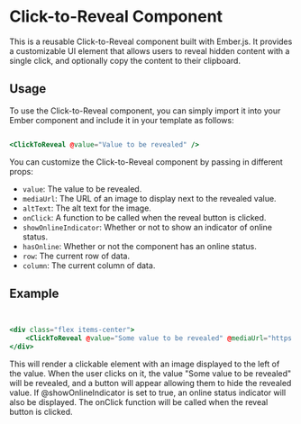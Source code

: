 # Click-to-Reveal Component

This is a reusable Click-to-Reveal component built with Ember.js. It provides a customizable UI element that allows users to reveal hidden content with a single click, and optionally copy the content to their clipboard.

## Usage

To use the Click-to-Reveal component, you can simply import it into your Ember component and include it in your template as follows:

```hbs

<ClickToReveal @value="Value to be revealed" />

```

You can customize the Click-to-Reveal component by passing in different props:

- `value`: The value to be revealed.
- `mediaUrl`: The URL of an image to display next to the revealed value.
- `altText`: The alt text for the image.
- `onClick`: A function to be called when the reveal button is clicked.
- `showOnlineIndicator`: Whether or not to show an indicator of online status.
- `hasOnline`: Whether or not the component has an online status.
- `row`: The current row of data.
- `column`: The current column of data.

## Example

```hbs


<div class="flex items-center">
    <ClickToReveal @value="Some value to be revealed" @mediaUrl="https://example.com/image.jpg" @altText="Image Alt Text" @onClick={{fn this.someFunction}} @showOnlineIndicator={{true}} @hasOnline={{false}} @row={{this.rowData}} @column={{this.columnData}} />
</div>


```

This will render a clickable element with an image displayed to the left of the value. When the user clicks on it, the value "Some value to be revealed" will be revealed, and a button will appear allowing them to hide the revealed value. If @showOnlineIndicator is set to true, an online status indicator will also be displayed. The onClick function will be called when the reveal button is clicked.
